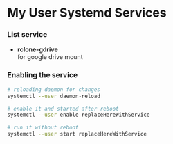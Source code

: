 # My User Systemd Services

### List service

- <strong>rclone-gdrive</strong>
  <dt>for google drive mount</dt>

### Enabling the service

```bash
# reloading daemon for changes
systemctl --user daemon-reload

# enable it and started after reboot
systemctl --user enable replaceHereWithService

# run it without reboot
systemctl --user start replaceHereWithService
```
